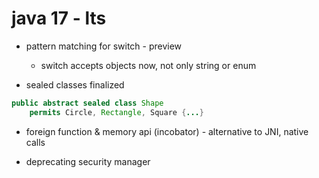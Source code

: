 # java 17 - lts

- pattern matching for switch - preview
    - switch accepts objects now, not only string or enum

- sealed classes finalized

```java
public abstract sealed class Shape
    permits Circle, Rectangle, Square {...}
```

- foreign function & memory api (incobator) - alternative to JNI, native calls

- deprecating security manager
